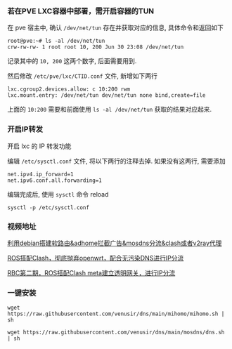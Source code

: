 
### 若在PVE LXC容器中部署，需开启容器的TUN 

在 pve 宿主中, 确认 `/dev/net/tun` 存在并获取对应的信息, 具体命令和返回如下

```
root@pve:~# ls -al /dev/net/tun
crw-rw-rw- 1 root root 10, 200 Jun 30 23:08 /dev/net/tun
```

记录其中的 `10, 200` 这两个数字, 后面需要用到.

然后修改 `/etc/pve/lxc/CTID.conf` 文件, 新增如下两行

```
lxc.cgroup2.devices.allow: c 10:200 rwm
lxc.mount.entry: /dev/net/tun dev/net/tun none bind,create=file
```

上面的 `10:200` 需要和前面使用 `ls -al /dev/net/tun` 获取的结果对应起来.

### 开启IP转发

开启 lxc 的 IP 转发功能

编辑 `/etc/sysctl.conf` 文件, 将以下两行的注释去掉. 如果没有这两行, 需要添加

```
net.ipv4.ip_forward=1
net.ipv6.conf.all.forwarding=1
```

编辑完成后, 使用 `sysctl` 命令 reload

```
sysctl -p /etc/sysctl.conf
```

### 视频地址

[利用debian搭建软路由&adhome拦截广告&mosdns分流&clash或者v2ray代理](https://www.youtube.com/watch?v=jGR1LE7Bdf0)

[ROS搭配Clash，彻底抛弃openwrt，配合无污染DNS进行IP分流](https://www.youtube.com/watch?v=eOr8yrp4KWk&t=777s)

[RBC第二期，ROS搭配Clash meta建立透明网关，进行IP分流](https://www.youtube.com/watch?v=Tnl75GunY9w)

### 一键安装

```
wget https://raw.githubusercontent.com/venusir/dns/main/mihomo/mihomo.sh | sh
```

```
wget https://raw.githubusercontent.com/venusir/dns/main/mosdns/dns.sh | sh
```
